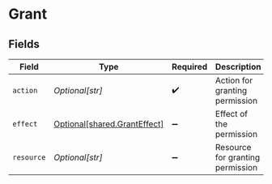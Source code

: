 # Grant


## Fields

| Field                                                                  | Type                                                                   | Required                                                               | Description                                                            | Example                                                                |
| ---------------------------------------------------------------------- | ---------------------------------------------------------------------- | ---------------------------------------------------------------------- | ---------------------------------------------------------------------- | ---------------------------------------------------------------------- |
| `action`                                                               | *Optional[str]*                                                        | :heavy_check_mark:                                                     | Action for granting permission                                         | entity-read                                                            |
| `effect`                                                               | [Optional[shared.GrantEffect]](undefined/models/shared/granteffect.md) | :heavy_minus_sign:                                                     | Effect of the permission                                               |                                                                        |
| `resource`                                                             | *Optional[str]*                                                        | :heavy_minus_sign:                                                     | Resource for granting permission                                       | entity:123:contact:f7c22299-ca72-4bca-8538-0a88eeefc947                |